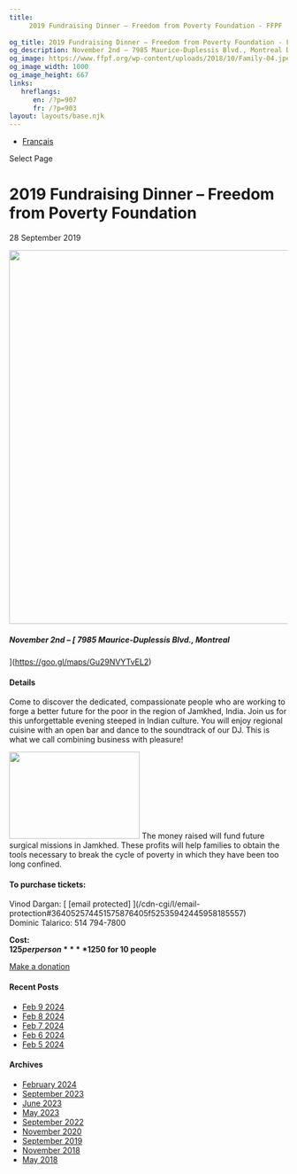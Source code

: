 ```yaml
---
title: 
     2019 Fundraising Dinner – Freedom from Poverty Foundation - FFPF
    
og_title: 2019 Fundraising Dinner – Freedom from Poverty Foundation - FFPF
og_description: November 2nd – 7985 Maurice-Duplessis Blvd., Montreal Details Come to discover the dedicated, compassionate people who are working to forge a better future for the poor in the region of Jamkhed, India. Join us for this unforgettable evening steeped in Indian culture. You will enjoy regional cuisine with an open bar and dance to the
og_image: https://www.ffpf.org/wp-content/uploads/2018/10/Family-04.jpeg
og_image_width: 1000
og_image_height: 667
links:
   hreflangs:
      en: /?p=907
      fr: /?p=903
layout: layouts/base.njk
---
```


  * [ Français ](/fr)

[ ]( )

Select Page

#  2019 Fundraising Dinner – Freedom from Poverty Foundation

28 September 2019

<img src='/wp-content/uploads/2018/10/Family-04.webp' width='1080'
height='675' />

#####  November 2nd – [ 7985 Maurice-Duplessis Blvd., Montreal
](https://goo.gl/maps/Gu29NVYTvEL2)

####  Details

Come to discover the dedicated, compassionate people who are working to forge
a better future for the poor in the region of Jamkhed, India. Join us for this
unforgettable evening steeped in Indian culture. You will enjoy regional
cuisine with an open bar and dance to the soundtrack of our DJ. This is what
we call combining business with pleasure!

<img src='/wp-content/uploads/2018/10/Family-04-300x200.webp' width='236'
height='157' /> The money raised will fund future surgical missions in
Jamkhed. These profits will help families to obtain the tools necessary to
break the cycle of poverty in which they have been too long confined.

####  To purchase tickets:

Vinod Dargan: [ [email protected]  ](/cdn-cgi/l/email-
protection#364052574451575876405f52535942445958185557)  
Dominic Talarico: 514 794-7800

**Cost:**  
**$125 per person**  
**$1250 for 10 people**

[ Make a donation ](/donate/)

####  Recent Posts

  * [ Feb 9 2024 ]( /article/2024/02/09/feb-9-2024/)
  * [ Feb 8 2024 ]( /article/2024/02/08/feb-8-2024/)
  * [ Feb 7 2024 ]( /article/2024/02/07/feb-7-2024/)
  * [ Feb 6 2024 ]( /article/2024/02/06/feb-6-2024/)
  * [ Feb 5 2024 ]( /article/2024/02/05/feb-5-2024/)

####  Archives

  * [ February 2024 ]( /article/2024/02/)
  * [ September 2023 ]( /article/2023/09/)
  * [ June 2023 ]( /article/2023/06/)
  * [ May 2023 ]( /article/2023/05/)
  * [ September 2022 ]( /article/2022/09/)
  * [ November 2020 ]( /article/2020/11/)
  * [ September 2019 ](/)
  * [ November 2018 ]( /article/2018/11/)
  * [ May 2018 ]( /article/2018/05/)



